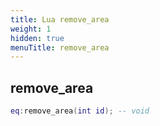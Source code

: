 ```yaml
---
title: Lua remove_area
weight: 1
hidden: true
menuTitle: remove_area
---
```

## remove_area
```lua
eq:remove_area(int id); -- void
```
